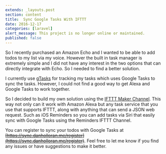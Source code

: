 ```yaml
---
extends: _layouts.post
section: content
title:  Sync Google Tasks With IFTTT
date: 2016-12-17
categories: [laravel]
alert_message: This project is no longer online or maintained.
published: false
---
```

So I recently purchased an Amazon Echo and I wanted to be able to add todos to my list via my voice. However the built in task manager is extremely simple and I did not have any interest in the two options that can directly integrate with Echo. So I needed to find a better solution.

I currently use [gTasks](http://www.katans.com/) for tracking my tasks which uses Google Tasks to sync the tasks. However, I could not find a good way to get Alexa and Google Tasks to work together.

So I decided to build my own solution using the [IFTTT Maker Channel](https://ifttt.com/maker). This way not only can it work with Amazon Alexa but any task service that you use that supports IFTTT, along with anything that can send a JSON web request. Such as iOS Reminders so you can add tasks via Siri that easily sync with Google Tasks using the Reminders IFTTT Channel.

You can register to sync your todos with Google Tasks at ~~[https://sync.danholloran.me/register](https://sync.danholloran.me/register)~~. Feel free to let me know if you find any issues or have suggestions to make it better.
